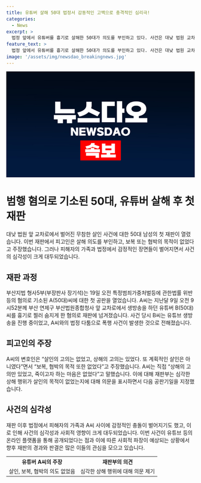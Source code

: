 ```yaml
---
title: 유튜버 살해 50대 법정서 감동적인 고백으로 충격적인 심리극!
categories:
  - News
excerpt: >
  법정 앞에서 유튜버를 흉기로 살해한 50대가 의도를 부인하고 있다. 사건은 대낮 법원 교차로에서 발생했고, 생방송 중이던 유튜버를 공격한 것으로 알려졌다. A씨는 무참한 살인 의도를 부인하며, B씨에 대한 폭언, 모욕, 협박 등의 이전 사건과의 연관성도 언급되고 있다. 재판부와 피해자 측의 발언, 유가족의 간절한 호소 등이 재판장 내에서 갈등을 불러일으키는 상황이 벌어졌다. A씨에 대한 다음 공판은 오는 7월 12일로 예정되어 있다.
feature_text: >
  법정 앞에서 유튜버를 흉기로 살해한 50대가 의도를 부인하고 있다. 사건은 대낮 법원 교차로에서 발생했고, 생방송 중이던 유튜버를 공격한 것으로 알려졌다. A씨는 무참한 살인 의도를 부인하며, B씨에 대한 폭언, 모욕, 협박 등의 이전 사건과의 연관성도 언급되고 있다. 재판부와 피해자 측의 발언, 유가족의 간절한 호소 등이 재판장 내에서 갈등을 불러일으키는 상황이 벌어졌다. A씨에 대한 다음 공판은 오는 7월 12일로 예정되어 있다.
image: '/assets/img/newsdao_breakingnews.jpg'
---
```


<p><img src="/assets/img/newsdao_breakingnews.jpg" alt="koreaapp 속보" /></p>

<h1 data-ke-size="size26">범행 혐의로 기소된 50대, 유튜버 살해 후 첫 재판</h1>

<p data-ke-size="size16">대낮 법원 앞 교차로에서 벌어진 무참한 살인 사건에 대한 50대 남성의 첫 재판이 열렸습니다. 이번 재판에서 피고인은 살해 의도를 부인하고, 보복 또는 협박의 목적이 없었다고 주장했습니다. 그러나 피해자의 가족과 법정에서 감정적인 장면들이 벌어지면서 사건의 심각성이 크게 대두되었습니다.</p>

<h2 data-ke-size="size24">재판 과정</h2>

<p data-ke-size="size16">부산지법 형사5부(부장판사 장기석)는 19일 오전 특정범죄가중처벌등에 관한법률 위반 등의 혐의로 기소된 A(50대)씨에 대한 첫 공판을 열었습니다. A씨는 지난달 9일 오전 9시52분께 부산 연제구 부산법원종합청사 앞 교차로에서 생방송을 하던 유튜버 B(50대)씨를 흉기로 찔러 숨지게 한 혐의로 재판에 넘겨졌습니다. 사건 당시 B씨는 유튜브 생방송을 진행 중이었고, A씨와의 법정 다툼으로 폭행 사건이 발생한 것으로 전해졌습니다.</p>

<h2 data-ke-size="size24">피고인의 주장</h2>

<p data-ke-size="size16">A씨의 변호인은 “살인의 고의는 없었고, 상해의 고의는 있었다. 또 계획적인 살인은 아니였다”면서 “보복, 협박의 목적 또한 없었다”고 주장했습니다. A씨는 직접 “상해의 고의만 있었고, 죽이고자 하는 마음은 없었다”고 말했습니다. 이에 대해 재판부는 심각한 상해 행위가 살인의 목적이 없었는지에 대해 의문을 표시하면서 다음 공판기일을 지정했습니다.</p>

<h2 data-ke-size="size24">사건의 심각성</h2>

<p data-ke-size="size16">재판 이후 법정에서 피해자의 가족과 A씨 사이에 감정적인 충돌이 벌어지기도 했고, 이로 인해 사건의 심각성과 사회적 영향이 크게 대두되었습니다. 이번 사건이 유튜브 등의 온라인 플랫폼을 통해 공개되었다는 점과 이에 따른 사회적 파장이 예상되는 상황에서 향후 재판의 경과와 판결은 많은 이들의 관심을 모으고 있습니다.</p>

<table>
    <tr>
        <th style="text-align: center;">유튜버 A씨의 주장</th>
        <th style="text-align: center;">재판부의 의견</th>
    </tr>
    <tr>
        <td style="text-align: center;">살인, 보복, 협박의 의도 없었음</td>
        <td style="text-align: center;">심각한 상해 행위에 대해 의문 제기</td>
    </tr>
</table>

